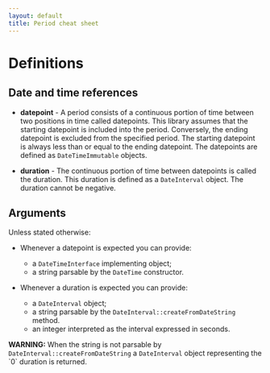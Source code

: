 ```yaml
---
layout: default
title: Period cheat sheet
---
```


# Definitions

## Date and time references

- **datepoint** - A period consists of a continuous portion of time between two positions in time called datepoints. This library assumes that the starting datepoint is included into the period. Conversely, the ending datepoint is excluded from the specified period. The starting datepoint is always less than or equal to the ending datepoint. The datepoints are defined as `DateTimeImmutable` objects.

- **duration** - The continuous portion of time between datepoints is called the duration. This duration is defined as a `DateInterval` object. The duration cannot be negative.

## Arguments

Unless stated otherwise:

- Whenever a datepoint is expected you can provide:
    - a `DateTimeInterface` implementing object;
    - a string parsable by the `DateTime` constructor.

- Whenever a duration is expected you can provide:
    - a `DateInterval` object;
    - a string parsable by the `DateInterval::createFromDateString` method.
    - an integer interpreted as the interval expressed in seconds.

<p class="message-warning"><strong>WARNING:</strong> When the string is not parsable by <code>DateInterval::createFromDateString</code> a <code>DateInterval</code> object representing the `0` duration is returned.</p>
